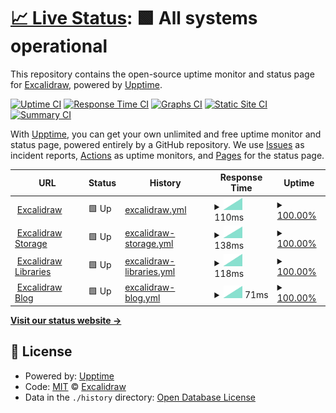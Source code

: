 # [📈 Live Status](https://excalidraw.github.io/upptime): <!--live status--> **🟩 All systems operational**

This repository contains the open-source uptime monitor and status page for [Excalidraw](https://excalidraw.com), powered by [Upptime](https://github.com/upptime/upptime).

[![Uptime CI](https://github.com/koj-co/upptime/workflows/Uptime%20CI/badge.svg)](https://github.com/koj-co/upptime/actions?query=workflow%3A%22Uptime+CI%22)
[![Response Time CI](https://github.com/koj-co/upptime/workflows/Response%20Time%20CI/badge.svg)](https://github.com/koj-co/upptime/actions?query=workflow%3A%22Response+Time+CI%22)
[![Graphs CI](https://github.com/koj-co/upptime/workflows/Graphs%20CI/badge.svg)](https://github.com/koj-co/upptime/actions?query=workflow%3A%22Graphs+CI%22)
[![Static Site CI](https://github.com/koj-co/upptime/workflows/Static%20Site%20CI/badge.svg)](https://github.com/koj-co/upptime/actions?query=workflow%3A%22Static+Site+CI%22)
[![Summary CI](https://github.com/koj-co/upptime/workflows/Summary%20CI/badge.svg)](https://github.com/koj-co/upptime/actions?query=workflow%3A%22Summary+CI%22)

With [Upptime](https://upptime.js.org), you can get your own unlimited and free uptime monitor and status page, powered entirely by a GitHub repository. We use [Issues](https://github.com/excalidraw/upptime/issues) as incident reports, [Actions](https://github.com/excalidraw/upptime/actions) as uptime monitors, and [Pages](https://excalidraw.github.io/upptime) for the status page.

<!--start: status pages-->
<!-- This summary is generated by Upptime (https://github.com/upptime/upptime) -->
<!-- Do not edit this manually, your changes will be overwritten -->
<!-- prettier-ignore -->
| URL | Status | History | Response Time | Uptime |
| --- | ------ | ------- | ------------- | ------ |
| <img alt="" src="https://favicons.githubusercontent.com/excalidraw.com" height="13"> [Excalidraw](https://excalidraw.com) | 🟩 Up | [excalidraw.yml](https://github.com/excalidraw/upptime/commits/master/history/excalidraw.yml) | <details><summary><img alt="Response time graph" src="./graphs/excalidraw/response-time-week.png" height="20"> 110ms</summary><br><a href="https://excalidraw.github.io/upptime/history/excalidraw"><img alt="Response time 110" src="https://img.shields.io/endpoint?url=https%3A%2F%2Fraw.githubusercontent.com%2Fexcalidraw%2Fupptime%2Fmaster%2Fapi%2Fexcalidraw%2Fresponse-time.json"></a><br><a href="https://excalidraw.github.io/upptime/history/excalidraw"><img alt="24-hour response time 110" src="https://img.shields.io/endpoint?url=https%3A%2F%2Fraw.githubusercontent.com%2Fexcalidraw%2Fupptime%2Fmaster%2Fapi%2Fexcalidraw%2Fresponse-time-day.json"></a><br><a href="https://excalidraw.github.io/upptime/history/excalidraw"><img alt="7-day response time 110" src="https://img.shields.io/endpoint?url=https%3A%2F%2Fraw.githubusercontent.com%2Fexcalidraw%2Fupptime%2Fmaster%2Fapi%2Fexcalidraw%2Fresponse-time-week.json"></a><br><a href="https://excalidraw.github.io/upptime/history/excalidraw"><img alt="30-day response time 110" src="https://img.shields.io/endpoint?url=https%3A%2F%2Fraw.githubusercontent.com%2Fexcalidraw%2Fupptime%2Fmaster%2Fapi%2Fexcalidraw%2Fresponse-time-month.json"></a><br><a href="https://excalidraw.github.io/upptime/history/excalidraw"><img alt="1-year response time 110" src="https://img.shields.io/endpoint?url=https%3A%2F%2Fraw.githubusercontent.com%2Fexcalidraw%2Fupptime%2Fmaster%2Fapi%2Fexcalidraw%2Fresponse-time-year.json"></a></details> | <details><summary><a href="https://excalidraw.github.io/upptime/history/excalidraw">100.00%</a></summary><a href="https://excalidraw.github.io/upptime/history/excalidraw"><img alt="All-time uptime 100.00%" src="https://img.shields.io/endpoint?url=https%3A%2F%2Fraw.githubusercontent.com%2Fexcalidraw%2Fupptime%2Fmaster%2Fapi%2Fexcalidraw%2Fuptime.json"></a><br><a href="https://excalidraw.github.io/upptime/history/excalidraw"><img alt="24-hour uptime 100.00%" src="https://img.shields.io/endpoint?url=https%3A%2F%2Fraw.githubusercontent.com%2Fexcalidraw%2Fupptime%2Fmaster%2Fapi%2Fexcalidraw%2Fuptime-day.json"></a><br><a href="https://excalidraw.github.io/upptime/history/excalidraw"><img alt="7-day uptime 100.00%" src="https://img.shields.io/endpoint?url=https%3A%2F%2Fraw.githubusercontent.com%2Fexcalidraw%2Fupptime%2Fmaster%2Fapi%2Fexcalidraw%2Fuptime-week.json"></a><br><a href="https://excalidraw.github.io/upptime/history/excalidraw"><img alt="30-day uptime 100.00%" src="https://img.shields.io/endpoint?url=https%3A%2F%2Fraw.githubusercontent.com%2Fexcalidraw%2Fupptime%2Fmaster%2Fapi%2Fexcalidraw%2Fuptime-month.json"></a><br><a href="https://excalidraw.github.io/upptime/history/excalidraw"><img alt="1-year uptime 100.00%" src="https://img.shields.io/endpoint?url=https%3A%2F%2Fraw.githubusercontent.com%2Fexcalidraw%2Fupptime%2Fmaster%2Fapi%2Fexcalidraw%2Fuptime-year.json"></a></details>
| <img alt="" src="https://favicons.githubusercontent.com/json.excalidraw.com" height="13"> [Excalidraw Storage](https://json.excalidraw.com) | 🟩 Up | [excalidraw-storage.yml](https://github.com/excalidraw/upptime/commits/master/history/excalidraw-storage.yml) | <details><summary><img alt="Response time graph" src="./graphs/excalidraw-storage/response-time-week.png" height="20"> 138ms</summary><br><a href="https://excalidraw.github.io/upptime/history/excalidraw-storage"><img alt="Response time 138" src="https://img.shields.io/endpoint?url=https%3A%2F%2Fraw.githubusercontent.com%2Fexcalidraw%2Fupptime%2Fmaster%2Fapi%2Fexcalidraw-storage%2Fresponse-time.json"></a><br><a href="https://excalidraw.github.io/upptime/history/excalidraw-storage"><img alt="24-hour response time 138" src="https://img.shields.io/endpoint?url=https%3A%2F%2Fraw.githubusercontent.com%2Fexcalidraw%2Fupptime%2Fmaster%2Fapi%2Fexcalidraw-storage%2Fresponse-time-day.json"></a><br><a href="https://excalidraw.github.io/upptime/history/excalidraw-storage"><img alt="7-day response time 138" src="https://img.shields.io/endpoint?url=https%3A%2F%2Fraw.githubusercontent.com%2Fexcalidraw%2Fupptime%2Fmaster%2Fapi%2Fexcalidraw-storage%2Fresponse-time-week.json"></a><br><a href="https://excalidraw.github.io/upptime/history/excalidraw-storage"><img alt="30-day response time 138" src="https://img.shields.io/endpoint?url=https%3A%2F%2Fraw.githubusercontent.com%2Fexcalidraw%2Fupptime%2Fmaster%2Fapi%2Fexcalidraw-storage%2Fresponse-time-month.json"></a><br><a href="https://excalidraw.github.io/upptime/history/excalidraw-storage"><img alt="1-year response time 138" src="https://img.shields.io/endpoint?url=https%3A%2F%2Fraw.githubusercontent.com%2Fexcalidraw%2Fupptime%2Fmaster%2Fapi%2Fexcalidraw-storage%2Fresponse-time-year.json"></a></details> | <details><summary><a href="https://excalidraw.github.io/upptime/history/excalidraw-storage">100.00%</a></summary><a href="https://excalidraw.github.io/upptime/history/excalidraw-storage"><img alt="All-time uptime 100.00%" src="https://img.shields.io/endpoint?url=https%3A%2F%2Fraw.githubusercontent.com%2Fexcalidraw%2Fupptime%2Fmaster%2Fapi%2Fexcalidraw-storage%2Fuptime.json"></a><br><a href="https://excalidraw.github.io/upptime/history/excalidraw-storage"><img alt="24-hour uptime 100.00%" src="https://img.shields.io/endpoint?url=https%3A%2F%2Fraw.githubusercontent.com%2Fexcalidraw%2Fupptime%2Fmaster%2Fapi%2Fexcalidraw-storage%2Fuptime-day.json"></a><br><a href="https://excalidraw.github.io/upptime/history/excalidraw-storage"><img alt="7-day uptime 100.00%" src="https://img.shields.io/endpoint?url=https%3A%2F%2Fraw.githubusercontent.com%2Fexcalidraw%2Fupptime%2Fmaster%2Fapi%2Fexcalidraw-storage%2Fuptime-week.json"></a><br><a href="https://excalidraw.github.io/upptime/history/excalidraw-storage"><img alt="30-day uptime 100.00%" src="https://img.shields.io/endpoint?url=https%3A%2F%2Fraw.githubusercontent.com%2Fexcalidraw%2Fupptime%2Fmaster%2Fapi%2Fexcalidraw-storage%2Fuptime-month.json"></a><br><a href="https://excalidraw.github.io/upptime/history/excalidraw-storage"><img alt="1-year uptime 100.00%" src="https://img.shields.io/endpoint?url=https%3A%2F%2Fraw.githubusercontent.com%2Fexcalidraw%2Fupptime%2Fmaster%2Fapi%2Fexcalidraw-storage%2Fuptime-year.json"></a></details>
| <img alt="" src="https://favicons.githubusercontent.com/libraries.excalidraw.com" height="13"> [Excalidraw Libraries](https://libraries.excalidraw.com) | 🟩 Up | [excalidraw-libraries.yml](https://github.com/excalidraw/upptime/commits/master/history/excalidraw-libraries.yml) | <details><summary><img alt="Response time graph" src="./graphs/excalidraw-libraries/response-time-week.png" height="20"> 118ms</summary><br><a href="https://excalidraw.github.io/upptime/history/excalidraw-libraries"><img alt="Response time 118" src="https://img.shields.io/endpoint?url=https%3A%2F%2Fraw.githubusercontent.com%2Fexcalidraw%2Fupptime%2Fmaster%2Fapi%2Fexcalidraw-libraries%2Fresponse-time.json"></a><br><a href="https://excalidraw.github.io/upptime/history/excalidraw-libraries"><img alt="24-hour response time 118" src="https://img.shields.io/endpoint?url=https%3A%2F%2Fraw.githubusercontent.com%2Fexcalidraw%2Fupptime%2Fmaster%2Fapi%2Fexcalidraw-libraries%2Fresponse-time-day.json"></a><br><a href="https://excalidraw.github.io/upptime/history/excalidraw-libraries"><img alt="7-day response time 118" src="https://img.shields.io/endpoint?url=https%3A%2F%2Fraw.githubusercontent.com%2Fexcalidraw%2Fupptime%2Fmaster%2Fapi%2Fexcalidraw-libraries%2Fresponse-time-week.json"></a><br><a href="https://excalidraw.github.io/upptime/history/excalidraw-libraries"><img alt="30-day response time 118" src="https://img.shields.io/endpoint?url=https%3A%2F%2Fraw.githubusercontent.com%2Fexcalidraw%2Fupptime%2Fmaster%2Fapi%2Fexcalidraw-libraries%2Fresponse-time-month.json"></a><br><a href="https://excalidraw.github.io/upptime/history/excalidraw-libraries"><img alt="1-year response time 118" src="https://img.shields.io/endpoint?url=https%3A%2F%2Fraw.githubusercontent.com%2Fexcalidraw%2Fupptime%2Fmaster%2Fapi%2Fexcalidraw-libraries%2Fresponse-time-year.json"></a></details> | <details><summary><a href="https://excalidraw.github.io/upptime/history/excalidraw-libraries">100.00%</a></summary><a href="https://excalidraw.github.io/upptime/history/excalidraw-libraries"><img alt="All-time uptime 100.00%" src="https://img.shields.io/endpoint?url=https%3A%2F%2Fraw.githubusercontent.com%2Fexcalidraw%2Fupptime%2Fmaster%2Fapi%2Fexcalidraw-libraries%2Fuptime.json"></a><br><a href="https://excalidraw.github.io/upptime/history/excalidraw-libraries"><img alt="24-hour uptime 100.00%" src="https://img.shields.io/endpoint?url=https%3A%2F%2Fraw.githubusercontent.com%2Fexcalidraw%2Fupptime%2Fmaster%2Fapi%2Fexcalidraw-libraries%2Fuptime-day.json"></a><br><a href="https://excalidraw.github.io/upptime/history/excalidraw-libraries"><img alt="7-day uptime 100.00%" src="https://img.shields.io/endpoint?url=https%3A%2F%2Fraw.githubusercontent.com%2Fexcalidraw%2Fupptime%2Fmaster%2Fapi%2Fexcalidraw-libraries%2Fuptime-week.json"></a><br><a href="https://excalidraw.github.io/upptime/history/excalidraw-libraries"><img alt="30-day uptime 100.00%" src="https://img.shields.io/endpoint?url=https%3A%2F%2Fraw.githubusercontent.com%2Fexcalidraw%2Fupptime%2Fmaster%2Fapi%2Fexcalidraw-libraries%2Fuptime-month.json"></a><br><a href="https://excalidraw.github.io/upptime/history/excalidraw-libraries"><img alt="1-year uptime 100.00%" src="https://img.shields.io/endpoint?url=https%3A%2F%2Fraw.githubusercontent.com%2Fexcalidraw%2Fupptime%2Fmaster%2Fapi%2Fexcalidraw-libraries%2Fuptime-year.json"></a></details>
| <img alt="" src="https://favicons.githubusercontent.com/blog.excalidraw.com" height="13"> [Excalidraw Blog](https://blog.excalidraw.com) | 🟩 Up | [excalidraw-blog.yml](https://github.com/excalidraw/upptime/commits/master/history/excalidraw-blog.yml) | <details><summary><img alt="Response time graph" src="./graphs/excalidraw-blog/response-time-week.png" height="20"> 71ms</summary><br><a href="https://excalidraw.github.io/upptime/history/excalidraw-blog"><img alt="Response time 71" src="https://img.shields.io/endpoint?url=https%3A%2F%2Fraw.githubusercontent.com%2Fexcalidraw%2Fupptime%2Fmaster%2Fapi%2Fexcalidraw-blog%2Fresponse-time.json"></a><br><a href="https://excalidraw.github.io/upptime/history/excalidraw-blog"><img alt="24-hour response time 71" src="https://img.shields.io/endpoint?url=https%3A%2F%2Fraw.githubusercontent.com%2Fexcalidraw%2Fupptime%2Fmaster%2Fapi%2Fexcalidraw-blog%2Fresponse-time-day.json"></a><br><a href="https://excalidraw.github.io/upptime/history/excalidraw-blog"><img alt="7-day response time 71" src="https://img.shields.io/endpoint?url=https%3A%2F%2Fraw.githubusercontent.com%2Fexcalidraw%2Fupptime%2Fmaster%2Fapi%2Fexcalidraw-blog%2Fresponse-time-week.json"></a><br><a href="https://excalidraw.github.io/upptime/history/excalidraw-blog"><img alt="30-day response time 71" src="https://img.shields.io/endpoint?url=https%3A%2F%2Fraw.githubusercontent.com%2Fexcalidraw%2Fupptime%2Fmaster%2Fapi%2Fexcalidraw-blog%2Fresponse-time-month.json"></a><br><a href="https://excalidraw.github.io/upptime/history/excalidraw-blog"><img alt="1-year response time 71" src="https://img.shields.io/endpoint?url=https%3A%2F%2Fraw.githubusercontent.com%2Fexcalidraw%2Fupptime%2Fmaster%2Fapi%2Fexcalidraw-blog%2Fresponse-time-year.json"></a></details> | <details><summary><a href="https://excalidraw.github.io/upptime/history/excalidraw-blog">100.00%</a></summary><a href="https://excalidraw.github.io/upptime/history/excalidraw-blog"><img alt="All-time uptime 100.00%" src="https://img.shields.io/endpoint?url=https%3A%2F%2Fraw.githubusercontent.com%2Fexcalidraw%2Fupptime%2Fmaster%2Fapi%2Fexcalidraw-blog%2Fuptime.json"></a><br><a href="https://excalidraw.github.io/upptime/history/excalidraw-blog"><img alt="24-hour uptime 100.00%" src="https://img.shields.io/endpoint?url=https%3A%2F%2Fraw.githubusercontent.com%2Fexcalidraw%2Fupptime%2Fmaster%2Fapi%2Fexcalidraw-blog%2Fuptime-day.json"></a><br><a href="https://excalidraw.github.io/upptime/history/excalidraw-blog"><img alt="7-day uptime 100.00%" src="https://img.shields.io/endpoint?url=https%3A%2F%2Fraw.githubusercontent.com%2Fexcalidraw%2Fupptime%2Fmaster%2Fapi%2Fexcalidraw-blog%2Fuptime-week.json"></a><br><a href="https://excalidraw.github.io/upptime/history/excalidraw-blog"><img alt="30-day uptime 100.00%" src="https://img.shields.io/endpoint?url=https%3A%2F%2Fraw.githubusercontent.com%2Fexcalidraw%2Fupptime%2Fmaster%2Fapi%2Fexcalidraw-blog%2Fuptime-month.json"></a><br><a href="https://excalidraw.github.io/upptime/history/excalidraw-blog"><img alt="1-year uptime 100.00%" src="https://img.shields.io/endpoint?url=https%3A%2F%2Fraw.githubusercontent.com%2Fexcalidraw%2Fupptime%2Fmaster%2Fapi%2Fexcalidraw-blog%2Fuptime-year.json"></a></details>

<!--end: status pages-->

[**Visit our status website →**](https://excalidraw.github.io/upptime)

## 📄 License

- Powered by: [Upptime](https://github.com/upptime/upptime)
- Code: [MIT](./LICENSE) © [Excalidraw](https://excalidraw.com)
- Data in the `./history` directory: [Open Database License](https://opendatacommons.org/licenses/odbl/1-0/)
